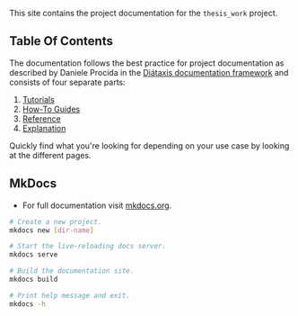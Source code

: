 This site contains the project documentation for the
`thesis_work` project.

## Table Of Contents

The documentation follows the best practice for
project documentation as described by Daniele Procida
in the [Diátaxis documentation framework](https://diataxis.fr/)
and consists of four separate parts:

1. [Tutorials](tutorials.md)
2. [How-To Guides](how-to-guides.md)
3. [Reference](reference.md)
4. [Explanation](explanation.md)

Quickly find what you're looking for depending on
your use case by looking at the different pages.

## MkDocs

-   For full documentation visit [mkdocs.org](https://www.mkdocs.org).

```bash
# Create a new project.
mkdocs new [dir-name]

# Start the live-reloading docs server.
mkdocs serve

# Build the documentation site.
mkdocs build

# Print help message and exit.
mkdocs -h
```
